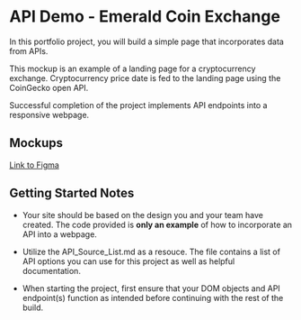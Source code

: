 # API Demo - Emerald Coin Exchange

In this portfolio project, you will build a simple page that incorporates data from APIs.

This mockup is an example of a landing page for a cryptocurrency exchange. Cryptocurrency price date is fed to the landing page using the CoinGecko open API. 

Successful completion of the project implements API endpoints into a responsive webpage. 

## Mockups

[Link to Figma](https://www.figma.com/file/7MQjI4WmteLM3UDJzsW6vm/Wireframe-%7C-Emerald-Coin-Exchange?node-id=0%3A1)

## Getting Started Notes

- Your site should be based on the design you and your team have created. The code provided is **only an example** of how to incorporate an API into a webpage. 

- Utilize the API_Source_List.md as a resouce. The file contains a list of API options you can use for this project as well as helpful documentation.

- When starting the project, first ensure that your DOM objects and API endpoint(s) function as intended before continuing with the rest of the build.

